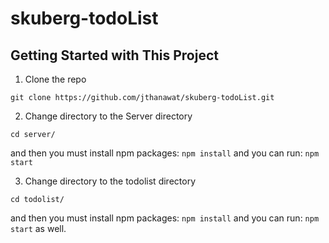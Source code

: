 # skuberg-todoList

## Getting Started with This Project

1. Clone the repo

```
git clone https://github.com/jthanawat/skuberg-todoList.git
```

2. Change directory to the Server directory

```
cd server/
```

and then you must install npm packages: `npm install` and you can run: `npm start`

3. Change directory to the todolist directory

```
cd todolist/
```

and then you must install npm packages: `npm install` and you can run: `npm start` as well.
